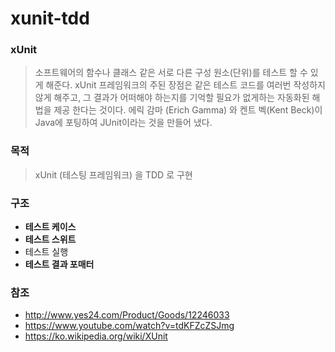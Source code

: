 # xunit-tdd

### xUnit
> 소프트웨어의 함수나 클래스 같은 서로 다른 구성 원소(단위)를 테스트 할 수 있게 해준다. 
> xUnit 프레임워크의 주된 장점은 같은 테스트 코드를 여러번 작성하지 않게 해주고, 그 결과가 어떠해야 하는지를 기억할 필요가 없게하는 자동화된 해법을 제공 한다는 것이다.
> 에릭 감마 (Erich Gamma) 와 켄트 벡(Kent Beck)이 Java에 포팅하여 JUnit이라는 것을 만들어 냈다.

### 목적
> xUnit (테스팅 프레임워크) 을 TDD 로 구현  

### 구조
* **테스트 케이스**
* **테스트 스위트**
* 테스트 실행
* **테스트 결과 포매터**

### 참조
* http://www.yes24.com/Product/Goods/12246033 
* https://www.youtube.com/watch?v=tdKFZcZSJmg
* https://ko.wikipedia.org/wiki/XUnit